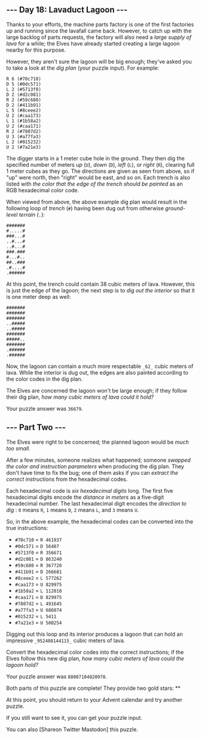 ## \--- Day 18: Lavaduct Lagoon ---

Thanks to your efforts, the machine parts factory is one of the first
factories up and running since the lavafall came back. However, to catch up
with the large backlog of parts requests, the factory will also need a _large
supply of lava_ for a while; the Elves have already started creating a large
lagoon nearby for this purpose.

However, they aren't sure the lagoon will be big enough; they've asked you to
take a look at the _dig plan_ (your puzzle input). For example:

    
    
    R 6 (#70c710)
    D 5 (#0dc571)
    L 2 (#5713f0)
    D 2 (#d2c081)
    R 2 (#59c680)
    D 2 (#411b91)
    L 5 (#8ceee2)
    U 2 (#caa173)
    L 1 (#1b58a2)
    U 2 (#caa171)
    R 2 (#7807d2)
    U 3 (#a77fa3)
    L 2 (#015232)
    U 2 (#7a21e3)
    

The digger starts in a 1 meter cube hole in the ground. They then dig the
specified number of meters _up_ (`U`), _down_ (`D`), _left_ (`L`), or _right_
(`R`), clearing full 1 meter cubes as they go. The directions are given as
seen from above, so if "up" were north, then "right" would be east, and so on.
Each trench is also listed with _the color that the edge of the trench should
be painted_ as an RGB hexadecimal color code.

When viewed from above, the above example dig plan would result in the
following loop of _trench_ (`#`) having been dug out from otherwise _ground-
level terrain_ (`.`):

    
    
    #######
    #.....#
    ###...#
    ..#...#
    ..#...#
    ###.###
    #...#..
    ##..###
    .#....#
    .######
    

At this point, the trench could contain 38 cubic meters of lava. However, this
is just the edge of the lagoon; the next step is to _dig out the interior_ so
that it is one meter deep as well:

    
    
    #######
    #######
    #######
    ..#####
    ..#####
    #######
    #####..
    #######
    .######
    .######
    

Now, the lagoon can contain a much more respectable `_62_` cubic meters of
lava. While the interior is dug out, the edges are also painted according to
the color codes in the dig plan.

The Elves are concerned the lagoon won't be large enough; if they follow their
dig plan, _how many cubic meters of lava could it hold?_

Your puzzle answer was `36679`.

## \--- Part Two ---

The Elves were right to be concerned; the planned lagoon would be _much too
small_.

After a few minutes, someone realizes what happened; someone _swapped the
color and instruction parameters_ when producing the dig plan. They don't have
time to fix the bug; one of them asks if you can _extract the correct
instructions_ from the hexadecimal codes.

Each hexadecimal code is _six hexadecimal digits_ long. The first five
hexadecimal digits encode the _distance in meters_ as a five-digit hexadecimal
number. The last hexadecimal digit encodes the _direction to dig_ : `0` means
`R`, `1` means `D`, `2` means `L`, and `3` means `U`.

So, in the above example, the hexadecimal codes can be converted into the true
instructions:

  * `#70c710` = `R 461937`
  * `#0dc571` = `D 56407`
  * `#5713f0` = `R 356671`
  * `#d2c081` = `D 863240`
  * `#59c680` = `R 367720`
  * `#411b91` = `D 266681`
  * `#8ceee2` = `L 577262`
  * `#caa173` = `U 829975`
  * `#1b58a2` = `L 112010`
  * `#caa171` = `D 829975`
  * `#7807d2` = `L 491645`
  * `#a77fa3` = `U 686074`
  * `#015232` = `L 5411`
  * `#7a21e3` = `U 500254`

Digging out this loop and its interior produces a lagoon that can hold an
impressive `_952408144115_` cubic meters of lava.

Convert the hexadecimal color codes into the correct instructions; if the
Elves follow this new dig plan, _how many cubic meters of lava could the
lagoon hold?_

Your puzzle answer was `88007104020978`.

Both parts of this puzzle are complete! They provide two gold stars: **

At this point, you should return to your Advent calendar and try another
puzzle.

If you still want to see it, you can get your puzzle input.

You can also [Shareon Twitter Mastodon] this puzzle.

